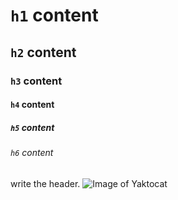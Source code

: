 # `h1` content
## `h2` content
### `h3` content
#### `h4` content
##### `h5` content
###### `h6` content

write the header.
![Image of Yaktocat](https://octodex.github.com/images/yaktocat.png)

